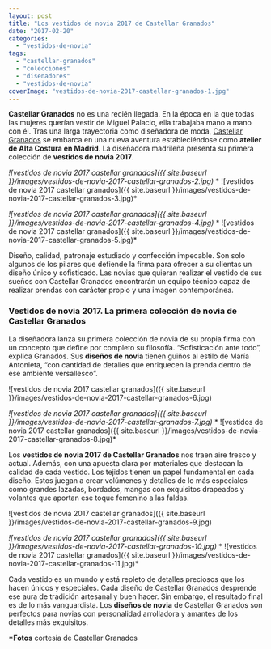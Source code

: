 ```yaml
---
layout: post
title: "Los vestidos de novia 2017 de Castellar Granados"
date: "2017-02-20"
categories: 
  - "vestidos-de-novia"
tags: 
  - "castellar-granados"
  - "colecciones"
  - "disenadores"
  - "vestidos-de-novia"
coverImage: "vestidos-de-novia-2017-castellar-granados-1.jpg"
---
```


**Castellar Granados** no es una recién llegada. En la época en la que todas las mujeres querían vestir de Miguel Palacio, ella trabajaba mano a mano con él. Tras una larga trayectoria como diseñadora de moda, [Castellar Granados](http://www.castellargranados.com/) se embarca en una nueva aventura estableciéndose como **atelier de Alta Costura en Madrid**. La diseñadora madrileña presenta su primera colección de **vestidos de novia 2017**.

 *![vestidos de novia 2017 castellar granados]({{ site.baseurl }}/images/vestidos-de-novia-2017-castellar-granados-2.jpg)*  * ![vestidos de novia 2017 castellar granados]({{ site.baseurl }}/images/vestidos-de-novia-2017-castellar-granados-3.jpg)* 

 *![vestidos de novia 2017 castellar granados]({{ site.baseurl }}/images/vestidos-de-novia-2017-castellar-granados-4.jpg)*  * ![vestidos de novia 2017 castellar granados]({{ site.baseurl }}/images/vestidos-de-novia-2017-castellar-granados-5.jpg)* 

Diseño, calidad, patronaje estudiado y confección impecable. Son solo algunos de los pilares que defiende la firma para ofrecer a su clientas un diseño único y sofisticado. Las novias que quieran realizar el vestido de sus sueños con Castellar Granados encontrarán un equipo técnico capaz de realizar prendas con carácter propio y una imagen contemporánea.

### Vestidos de novia 2017. La primera colección de novia de Castellar Granados

La diseñadora lanza su primera colección de novia de su propia firma con un concepto que define por completo su filosofía. “Sofisticación ante todo”, explica Granados. Sus **diseños de novia** tienen guiños al estilo de María Antonieta, “con cantidad de detalles que enriquecen la prenda dentro de ese ambiente versallesco”.

![vestidos de novia 2017 castellar granados]({{ site.baseurl }}/images/vestidos-de-novia-2017-castellar-granados-6.jpg)

 *![vestidos de novia 2017 castellar granados]({{ site.baseurl }}/images/vestidos-de-novia-2017-castellar-granados-7.jpg)*  * ![vestidos de novia 2017 castellar granados]({{ site.baseurl }}/images/vestidos-de-novia-2017-castellar-granados-8.jpg)* 

Los **vestidos de novia 2017 de Castellar Granados** nos traen aire fresco y actual. Además, con una apuesta clara por materiales que destacan la calidad de cada vestido. Los tejidos tienen un papel fundamental en cada diseño. Estos juegan a crear volúmenes y detalles de lo más especiales como grandes lazadas, bordados, mangas con exquisitos drapeados y volantes que aportan ese toque femenino a las faldas.

![vestidos de novia 2017 castellar granados]({{ site.baseurl }}/images/vestidos-de-novia-2017-castellar-granados-9.jpg)

 *![vestidos de novia 2017 castellar granados]({{ site.baseurl }}/images/vestidos-de-novia-2017-castellar-granados-10.jpg)*  * ![vestidos de novia 2017 castellar granados]({{ site.baseurl }}/images/vestidos-de-novia-2017-castellar-granados-11.jpg)* 

Cada vestido es un mundo y está repleto de detalles preciosos que los hacen únicos y especiales. Cada diseño de Castellar Granados desprende ese aura de tradición artesanal y buen hacer. Sin embargo, el resultado final es de lo más vanguardista. Los **diseños de novia** de Castellar Granados son perfectos para novias con personalidad arrolladora y amantes de los detalles más exquisitos.

**\*Fotos** cortesía de Castellar Granados
